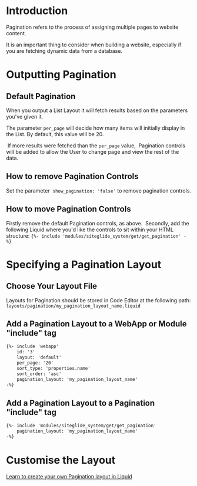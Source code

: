 # Introduction

Pagination refers to the process of assigning multiple pages to website content. 

It is an important thing to consider when building a website, especially if you are fetching dynamic data from a database. 

# Outputting Pagination

## Default Pagination

When you output a List Layout it will fetch results based on the parameters you've given it. 

The parameter `per_page` will decide how many items will initially display in the List. By default, this value will be 20.

 If more results were fetched than the `per_page` value,  Pagination controls will be added to allow the User to change page and view the rest of the data.

## How to remove Pagination Controls

Set the parameter  `show_pagination: 'false'` to remove pagination controls.

## How to move Pagination Controls

Firstly remove the default Pagination controls, as above. 
Secondly, add the following Liquid where you'd like the controls to sit within your HTML structure: `{%- include 'modules/siteglide_system/get/get_pagination' -%}`

# Specifying a Pagination Layout

## Choose Your Layout File

Layouts for Pagination should be stored in Code Editor at the following path: `layouts/pagination/my_pagination_layout_name.liquid`

## Add a Pagination Layout to a WebApp or Module "include" tag

```html
{%- include 'webapp'
    id: '3'
    layout: 'default'
    per_page: '20'
    sort_type: 'properties.name'
    sort_order: 'asc'
    pagination_layout: 'my_pagination_layout_name'
-%}
```

## Add a Pagination Layout to a Pagination "include" tag

```html
{%- include 'modules/siteglide_system/get/get_pagination'
    pagination_layout: 'my_pagination_layout_name' 
-%}
```

# Customise the Layout

[Learn to create your own Pagination layout in Liquid](/pagination/pagination-layouts.md)